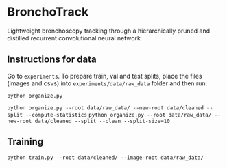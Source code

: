 # BronchoTrack

Lightweight bronchoscopy tracking through a hierarchically pruned and distilled recurrent convolutional neural network

## Instructions for data

Go to `experiments`. To prepare train, val and test splits, place the files (images and csvs) into `experiments/data/raw_data` folder and then run:

`python organize.py`

`python organize.py --root data/raw_data/ --new-root data/cleaned --split --compute-statistics`
`python organize.py --root data/raw_data/ --new-root data/cleaned --split --clean --split-size=10`

## Training

`python train.py --root data/cleaned/ --image-root data/raw_data/`